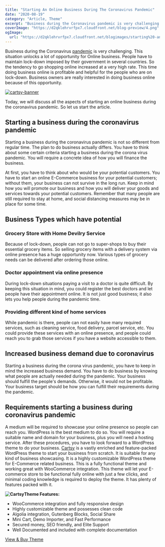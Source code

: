 ```yaml
---
title: "Starting An Online Business During The Coronavirus Pandemic"
date: "2020-08-19"
category: "Article, Theme"
excerpt: "Business during the Coronavirus pandemic is very challenging. This situation unlocks a lot of opportunity for Online business. People have to maintain lock-down imposed by their government in several countries. So the tendency to go shopping online increased at a very high rate. This time doing business online is profitable and helpful for the people "
coverImage: "https://d2qklehrvrfpx7.cloudfront.net/blog-preview/4.png"
ogImage:
  url: "https://d2qklehrvrfpx7.cloudfront.net/blogimages/starting%20-an-online-business-during-pandemic-home.png"
---
```


Business during the Coronavirus [pandemic](https://en.wikipedia.org/wiki/Pandemic) is very challenging. This situation unlocks a lot of opportunity for Online business. People have to maintain lock-down imposed by their government in several countries. So the tendency to go shopping online increased at a very high rate. This time doing business online is profitable and helpful for the people who are on lock-down. Business owners are really interested in doing business online because of this opportunity.

[![cartsy-banner](https://d2qklehrvrfpx7.cloudfront.net/blogimages/cartsy-banner.jpg)](https://bit.ly/cartsyTheme)

Today, we will discuss all the aspects of starting an online business during the coronavirus pandemic. So let us start the article.

## Starting a business during the coronavirus pandemic

Starting a business during the coronavirus pandemic is not so different from regular time. The plan to do business actually differs. You have to think about some certain criteria starting a business during the corona virus pandemic. You will require a concrete idea of how you will finance the business.

At first, you have to think about who would be your potential customers. You have to start an online E-Commerce business for your potential customers; without them, your business can not survive in the long run. Keep in mind how you will promote our business and how you will deliver your goods and services towards your potential customers. Remember that many people are still required to stay at home, and social distancing measures may be in place for some time.

## Business Types which have potential

### Grocery Store with Home Devilry Service

Because of lock-down, people can not go to super-shops to buy their essential grocery items. So selling grocery items with a delivery system via online presence has a huge opportunity now. Various types of grocery needs can be delivered after ordering those online.

### Doctor appointment via online presence

During lock-down situations paying a visit to a doctor is quite difficult. By keeping this situation in mind, you could register the best doctors and let people have their appointment online. It is not just good business; it also lets you help people during the pandemic time.

### Providing different kind of home services

While pandemic is there, people can not easily have many required services, such as cleaning service, food delivery, parcel service, etc. You could provide these services with an online presence, and people could reach you to grab those services if you have a website accessible to them.

## Increased business demand due to coronavirus

Starting a business during the corona virus pandemic, you have to keep in mind the increased business demand. You have to do business by knowing what people are actually needed during the pandemic. Your business should fulfill the people's demands. Otherwise, it would not be profitable. Your business target should be how you can fulfill their requirements during the pandemic.

## Requirements starting a business during coronavirus pandemic

A medium will be required to showcase your online presence so people can reach you. WordPress is the best medium to do so. You will require a suitable name and domain for your business, plus you will need a hosting service. After these procedures, you have to look forward to a WordPress theme to do your business. [Cartsy](https://redq.io/cartsy) is a vastly enriched and feature-packed WordPress theme to start your business from scratch. It is suitable for any kind of business showcasing. It is a highly customizable WordPress theme for E-Commerce related business. This is a fully functional theme and working great with WooCommerce integration. This theme will let your E-commerce store to be functional fully online with just a few clicks, and minimal coding knowledge is required to deploy the theme. It has plenty of features packed with it.

**![Cartsy](https://d2qklehrvrfpx7.cloudfront.net/blogimages/woo_vs_shoppy-cartsy.png)Theme Features:**

- WooCommerce integration and fully responsive design
- Highly customizable theme and possesses clean code
- Algolia integration, Gutenberg Blocks, Social Share
- Mini Cart, Demo Importer, and Fast Performance
- Secured money, SEO friendly, and Elite Support
- Well Documented and included with complete documentation

[View & Buy Theme ](https://redq.io/cartsy)
